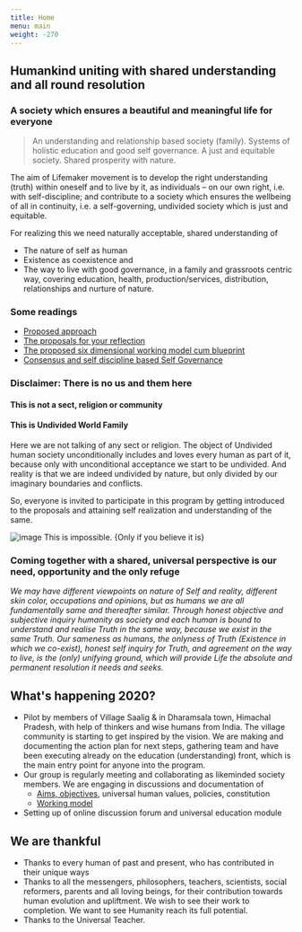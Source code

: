 ```yaml
---
title: Home
menu: main
weight: -270
---
```


## Humankind uniting with shared understanding and all round resolution

### A society which ensures a beautiful and meaningful life for everyone

> An understanding and relationship based society (family). Systems of holistic education and good self governance. A just and equitable society. Shared prosperity with nature.

The aim of Lifemaker movement is to develop the right understanding (truth) within oneself and to live by it, as individuals – on our own right, i.e. with self-discipline; and contribute to a society which ensures the wellbeing of all in continuity, i.e. a self-governing, undivided society which is just and equitable.

For realizing this we need naturally acceptable, shared understanding of 

* The nature of self as human
* Existence as coexistence and 
* The way to live with good governance, in a family and grassroots centric way, covering education, health, production/services, distribution, relationships and nurture of nature.

### Some readings

* [Proposed approach](/approach)
* [The proposals for your reflection](/proposals) 
* [The proposed six dimensional working model cum blueprint](/working-model)
* [Consensus and self discipline based Self Governance](/self-governance)

### Disclaimer: There is no us and them here

#### This is not a sect, religion or community

#### This is Undivided World Family
Here we are not talking of any sect or religion. The object of Undivided human society unconditionally includes and loves every human as part of it, because only with unconditional acceptance we start to be undivided. And reality is that we are indeed undivided by nature, but only divided by our imaginary boundaries and conflicts. 

So, everyone is invited to participate in this program by getting introduced to the proposals and attaining self realization and understanding of the same. 

![image This is impossible. {Only if you believe it is}](/images/alice/impossible.jpg)

### Coming together with a shared, universal perspective is our need, opportunity and the only refuge

*We may have different viewpoints on nature of Self and reality, different skin color, occupations and opinions, but as humans we are all fundamentally same and thereafter similar. Through honest objective and subjective inquiry humanity as society and each human is bound to understand and realise Truth in the same way, because we exist in the same Truth. Our sameness as humans, the onlyness of Truth (Existence in which we co-exist), honest self inquiry for Truth, and agreement on the way to live, is the (only) unifying ground, which will provide Life the absolute and permanent resolution it needs and seeks.* 



## What's happening 2020?
- Pilot by members of Village Saalig & in Dharamsala town, Himachal Pradesh, with help of thinkers and wise humans from India. The village community is starting to get inspired by the vision. We are making and documenting the action plan for next steps, gathering team and have been executing already on the education (understanding) front, which is the main entry point for anyone into the program.
- Our group is regularly meeting and collaborating as likeminded society members. We are engaging in discussions and documentation of 
  - [Aims, objectives](/aims), universal human values, policies, constitution
  - [Working model](/working-model)  
- Setting up of online discussion forum and universal education module

## We are thankful 
  - Thanks to every human of past and present, who has contributed in their unique ways
  - Thanks to all the messengers, philosophers, teachers, scientists, social reformers, parents and all loving beings, for their contribution towards human evolution and upliftment. We wish to see their work to completion. We want to see Humanity reach its full potential. 
  - Thanks to the Universal Teacher.
